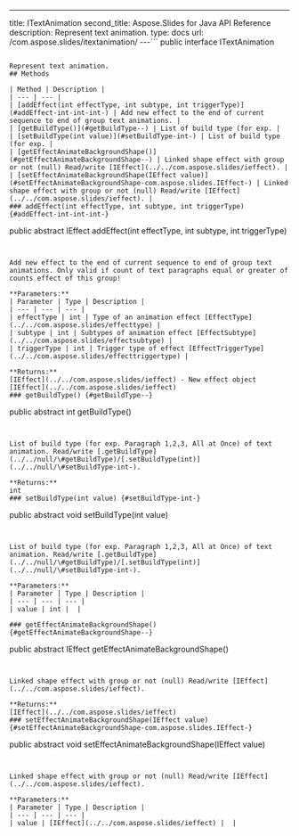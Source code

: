 ---
title: ITextAnimation
second_title: Aspose.Slides for Java API Reference
description: Represent text animation.
type: docs
url: /com.aspose.slides/itextanimation/
---```
public interface ITextAnimation
```

Represent text animation.
## Methods

| Method | Description |
| --- | --- |
| [addEffect(int effectType, int subtype, int triggerType)](#addEffect-int-int-int-) | Add new effect to the end of current sequence to end of group text animations. |
| [getBuildType()](#getBuildType--) | List of build type (for exp. |
| [setBuildType(int value)](#setBuildType-int-) | List of build type (for exp. |
| [getEffectAnimateBackgroundShape()](#getEffectAnimateBackgroundShape--) | Linked shape effect with group or not (null) Read/write [IEffect](../../com.aspose.slides/ieffect). |
| [setEffectAnimateBackgroundShape(IEffect value)](#setEffectAnimateBackgroundShape-com.aspose.slides.IEffect-) | Linked shape effect with group or not (null) Read/write [IEffect](../../com.aspose.slides/ieffect). |
### addEffect(int effectType, int subtype, int triggerType) {#addEffect-int-int-int-}
```
public abstract IEffect addEffect(int effectType, int subtype, int triggerType)
```


Add new effect to the end of current sequence to end of group text animations. Only valid if count of text paragraphs equal or greater of counts effect of this group!

**Parameters:**
| Parameter | Type | Description |
| --- | --- | --- |
| effectType | int | Type of an animation effect [EffectType](../../com.aspose.slides/effecttype) |
| subtype | int | Subtypes of animation effect [EffectSubtype](../../com.aspose.slides/effectsubtype) |
| triggerType | int | Trigger type of effect [EffectTriggerType](../../com.aspose.slides/effecttriggertype) |

**Returns:**
[IEffect](../../com.aspose.slides/ieffect) - New effect object [IEffect](../../com.aspose.slides/ieffect)
### getBuildType() {#getBuildType--}
```
public abstract int getBuildType()
```


List of build type (for exp. Paragraph 1,2,3, All at Once) of text animation. Read/write [.getBuildType](../../null/\#getBuildType)/[.setBuildType(int)](../../null/\#setBuildType-int-).

**Returns:**
int
### setBuildType(int value) {#setBuildType-int-}
```
public abstract void setBuildType(int value)
```


List of build type (for exp. Paragraph 1,2,3, All at Once) of text animation. Read/write [.getBuildType](../../null/\#getBuildType)/[.setBuildType(int)](../../null/\#setBuildType-int-).

**Parameters:**
| Parameter | Type | Description |
| --- | --- | --- |
| value | int |  |

### getEffectAnimateBackgroundShape() {#getEffectAnimateBackgroundShape--}
```
public abstract IEffect getEffectAnimateBackgroundShape()
```


Linked shape effect with group or not (null) Read/write [IEffect](../../com.aspose.slides/ieffect).

**Returns:**
[IEffect](../../com.aspose.slides/ieffect)
### setEffectAnimateBackgroundShape(IEffect value) {#setEffectAnimateBackgroundShape-com.aspose.slides.IEffect-}
```
public abstract void setEffectAnimateBackgroundShape(IEffect value)
```


Linked shape effect with group or not (null) Read/write [IEffect](../../com.aspose.slides/ieffect).

**Parameters:**
| Parameter | Type | Description |
| --- | --- | --- |
| value | [IEffect](../../com.aspose.slides/ieffect) |  |

